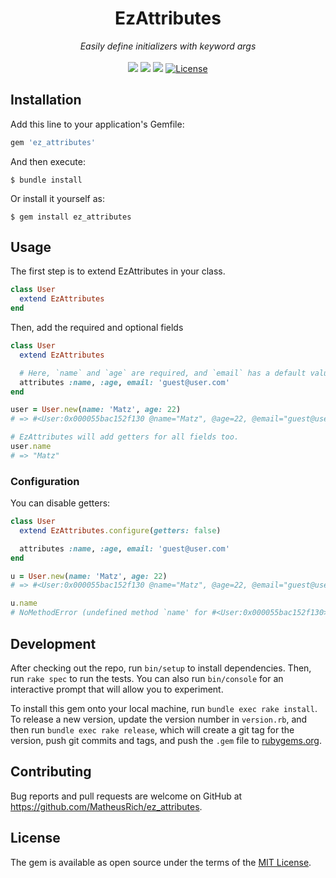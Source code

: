 <p align="center">
  <h1 align="center">EzAttributes</h1>

  <p align="center">
    <i>Easily define initializers with keyword args</i>
    <br>
    <br>
    <img src="https://img.shields.io/gem/v/ez_attributes">
    <img src="https://img.shields.io/gem/dt/ez_attributes">
    <img src="https://github.com/MatheusRich/ez_attributes/workflows/Ruby/badge.svg">
    <a href="https://github.com/MatheusRich/ez_attributes/blob/master/LICENSE">
      <img src="https://img.shields.io/github/license/MatheusRich/ez_attributes.svg" alt="License">
    </a>
  </p>
</p>

## Installation

Add this line to your application's Gemfile:

```ruby
gem 'ez_attributes'
```

And then execute:

    $ bundle install

Or install it yourself as:

    $ gem install ez_attributes

## Usage

The first step is to extend EzAttributes in your class.

```ruby
class User
  extend EzAttributes
end
```

Then, add the required and optional fields

```ruby
class User
  extend EzAttributes

  # Here, `name` and `age` are required, and `email` has a default value, so it is optional.
  attributes :name, :age, email: 'guest@user.com'
end

user = User.new(name: 'Matz', age: 22)
# => #<User:0x000055bac152f130 @name="Matz", @age=22, @email="guest@user.com">

# EzAttributes will add getters for all fields too.
user.name
# => "Matz"
```

### Configuration

You can disable getters:

```ruby
class User
  extend EzAttributes.configure(getters: false)

  attributes :name, :age, email: 'guest@user.com'
end

u = User.new(name: 'Matz', age: 22)
# => #<User:0x000055bac152f130 @name="Matz", @age=22, @email="guest@user.com">

u.name
# NoMethodError (undefined method `name' for #<User:0x000055bac152f130>)
```

## Development

After checking out the repo, run `bin/setup` to install dependencies. Then, run
`rake spec` to run the tests. You can also run `bin/console` for an interactive
prompt that will allow you to experiment.

To install this gem onto your local machine, run `bundle exec rake install`. To
release a new version, update the version number in `version.rb`, and then run
`bundle exec rake release`, which will create a git tag for the version, push
git commits and tags, and push the `.gem` file to
[rubygems.org](https://rubygems.org).

## Contributing

Bug reports and pull requests are welcome on GitHub at
https://github.com/MatheusRich/ez_attributes.

## License

The gem is available as open source under the terms of the [MIT
License](https://opensource.org/licenses/MIT).
